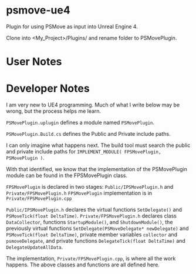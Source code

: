 # psmove-ue4
Plugin for using PSMove as input into Unreal Engine 4.

Clone into <My_Project>/Plugins/ and rename folder to PSMovePlugin.

# User Notes

# Developer Notes

I am very new to UE4 programming. Much of what I write below may be wrong, but the process helps me learn.

`PSMovePlugin.uplugin` defines a module named `PSMovePlugin`.

`PSMovePlugin.Build.cs` defines the Public and Private include paths.

I can only imagine what happens next. The build tool must search the public and private include paths for `IMPLEMENT_MODULE( FPSMovePlugin, PSMovePlugin )`.

With that identified, we know that the implementation of the PSMovePlugin module can be found in the FPSMovePlugin class.

`FPSMovePlugin` is declared in two stages: `Public/IPSMovePlugin.h` and `Private/FPSMovePlugin.h`
`FPSMovePlugin` implementation is in `Private/FPSMovePlugin.cpp`

`Public/IPSMovePlugin.h` declares the virtual functions `SetDelegate()` and `PSMoveTick(float DeltaTime)`.
`Private/FPSMovePlugin.h` declares class `DataCollector`, functions `StartupModule()`, and `ShutdownModule()`,
the previously virtual functions `SetDelegate(PSMoveDelegate* newDelegate)` and `PSMoveTick(float DeltaTime)`,
private member variables `collector` and `psmoveDelegate`,
and private functions `DelegateTick(float DeltaTime)` and `DelegateUpdateAllData`.

The implementation, `Private/FPSMovePlugin.cpp`, is where all the work happens.
The above classes and functions are all defined here.